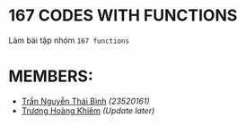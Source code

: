 # 167 CODES WITH FUNCTIONS

Làm bài tập nhóm `167 functions`

# MEMBERS:

-   [Trần Nguyễn Thái Bình](https://github.com/KevinNitroG) _(23520161)_
-   [Trương Hoàng Khiêm](https://github.com/truonghoangkhiem) _(Update later)_
